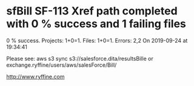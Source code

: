 # sfBill SF-113 Xref path completed with 0 % success and 1 failing files

0 % success. Projects: 1+0=1.  Files: 1+0=1. Errors: 2,2  On 2019-09-24 at 19:34:41



Please see: aws s3 sync s3://salesforce.dita/resultsBille or exchange.ryffine/users/aws/salesForce/Bill/

http://www.ryffine.com
